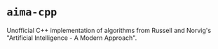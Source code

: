 # `aima-cpp`
Unofficial C++ implementation of algorithms from Russell and Norvig's "Artificial Intelligence - A Modern Approach".
